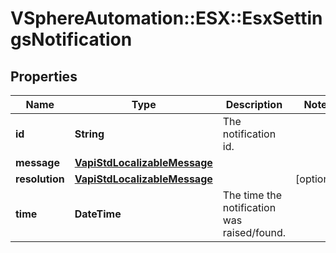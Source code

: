 # VSphereAutomation::ESX::EsxSettingsNotification

## Properties
Name | Type | Description | Notes
------------ | ------------- | ------------- | -------------
**id** | **String** | The notification id. | 
**message** | [**VapiStdLocalizableMessage**](VapiStdLocalizableMessage.md) |  | 
**resolution** | [**VapiStdLocalizableMessage**](VapiStdLocalizableMessage.md) |  | [optional] 
**time** | **DateTime** | The time the notification was raised/found. | 


